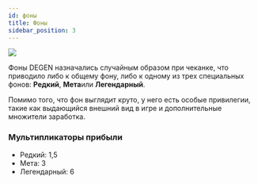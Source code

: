 ```yaml
---
id: фоны
title: Фоны
sidebar_position: 3
---
```


![](/img/rngBackgrounds.gif)

Фоны DEGEN назначались случайным образом при чеканке, что приводило либо к общему фону, либо к одному из трех специальных фонов: **Редкий**, **Мета**или **Легендарный**.

Помимо того, что фон выглядит круто, у него есть особые привилегии, такие как выдающийся внешний вид в игре и дополнительные множители заработка.

### Мультипликаторы прибыли

- Редкий: 1,5
- Мета: 3
- Легендарный: 6
